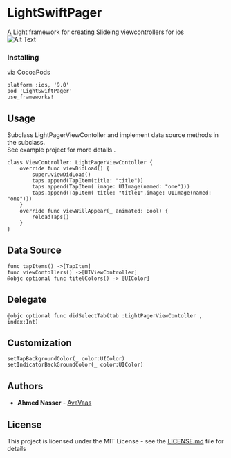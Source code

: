 # LightSwiftPager

A   Light framework for creating Slideing viewcontrollers for ios 
<br />
![Alt Text](https://media.giphy.com/media/aM98ApTjIK5iprKXII/giphy.gif)
### Installing

via CocoaPods

```
platform :ios, '9.0'
pod 'LightSwiftPager'
use_frameworks!
```


## Usage

Subclass LightPagerViewContoller  and implement data source methods in the subclass.
<br />
See example project for more details .

```
class ViewController: LightPagerViewContoller {
    override func viewDidLoad() {
        super.viewDidLoad()
        taps.append(TapItem(title: "title"))
        taps.append(TapItem( image: UIImage(named: "one")))
        taps.append(TapItem( title: "title1",image: UIImage(named: "one")))
    }
    override func viewWillAppear(_ animated: Bool) {
        reloadTaps()
    }
}
```

## Data Source
```
func tapItems() ->[TapItem]
func viewContollers() ->[UIViewController]
@objc optional func titelColors() -> [UIColor]
```
## Delegate
```
@objc optional func didSelectTab(tab :LightPagerViewContoller , index:Int)
```
## Customization
```
setTapBackgroundColor(_ color:UIColor)
setIndicatorBackGroundColor(_ color:UIColor)
```
## Authors

* **Ahmed Nasser** - [AvaVaas](https://github.com/AvaVaas)

## License

This project is licensed under the MIT License - see the [LICENSE.md](LICENSE.md) file for details



